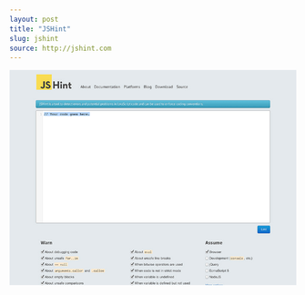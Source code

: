 ```yaml
---
layout: post
title: "JSHint"
slug: jshint
source: http://jshint.com
---
```


<img src="/assets/img/screenshots/jshint.jpg">
